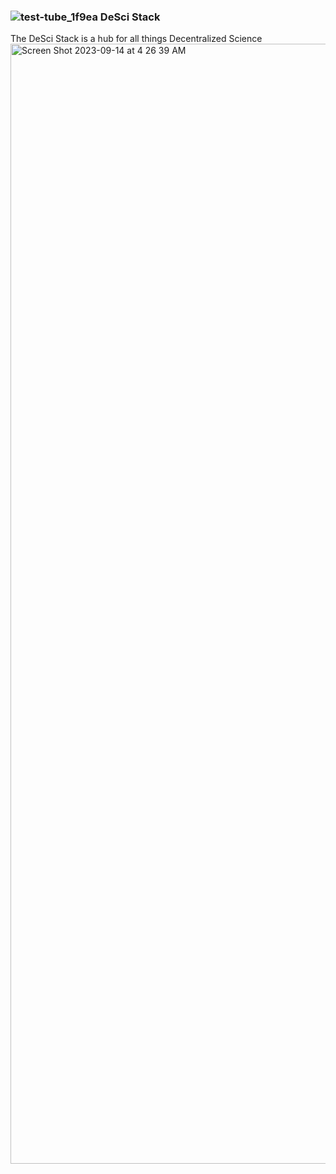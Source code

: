 ### ![test-tube_1f9ea](https://github.com/0xMACKAY/DeSci/assets/77428742/b0ec8ab5-77d2-427d-8e4d-39226a97ea6b) DeSci Stack
The DeSci Stack is a hub for all things Decentralized Science
<img width="1792" alt="Screen Shot 2023-09-14 at 4 26 39 AM" src="https://github.com/0xMACKAY/DeSci/assets/77428742/0a4bcce0-d752-4073-ad2c-3e982685deeb">
